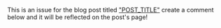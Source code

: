 This is an issue for the blog post titled ["POST_TITLE"](https://jameswolff.me/path/to/post) create a comment below and it will be reflected on the post's page!
